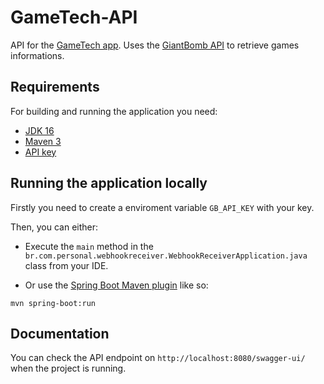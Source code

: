 # GameTech-API
API for the [GameTech app](https://github.com/gm1357/GameTech). Uses the [GiantBomb API](https://www.giantbomb.com/api/) to retrieve games informations.

## Requirements

For building and running the application you need:

- [JDK 16](https://www.oracle.com/java/technologies/javase-jdk16-downloads.html)
- [Maven 3](https://maven.apache.org)
- [API key](https://www.giantbomb.com/api/)

## Running the application locally

Firstly you need to create a enviroment variable `GB_API_KEY` with your key.

Then, you can either:

 - Execute the `main` method in the `br.com.personal.webhookreceiver.WebhookReceiverApplication.java` class from your IDE.

 - Or use the [Spring Boot Maven plugin](https://docs.spring.io/spring-boot/docs/current/reference/html/build-tool-plugins-maven-plugin.html) like so:

```shell
mvn spring-boot:run
```

## Documentation

You can check the API endpoint on `http://localhost:8080/swagger-ui/` when the project is running.
